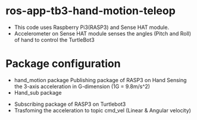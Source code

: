 # ros-app-tb3-hand-motion-teleop
* This code uses Raspberry Pi3(RASP3) and Sense HAT module.
* Accelerometer on Sense HAT module senses the angles (Pitch and Roll) of hand to control the TurtleBot3 

# Package configuration
* hand_motion package 
  Publishing package of RASP3 on Hand 
  Sensing the 3-axis acceleration in G-dimension (1G = 9.8m/s^2) 
* Hand_sub package 
 - Subscribing package of RASP3 on Turtlebot3 
 - Trasfoming the acceleration to topic cmd_vel (Linear & Angular velocity) 
 
